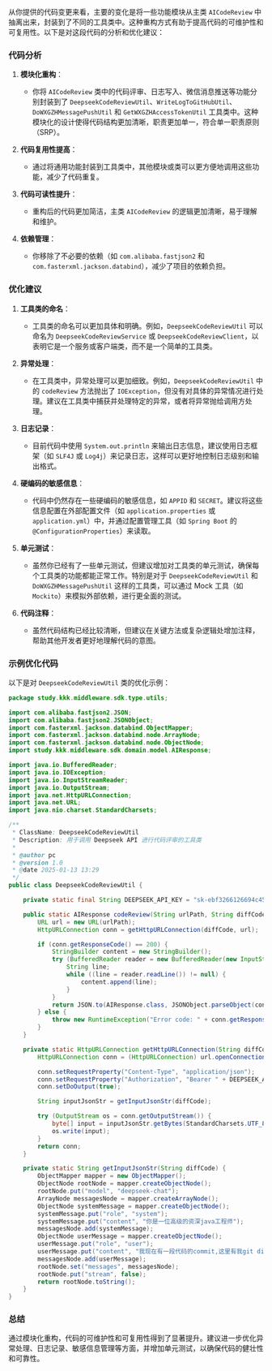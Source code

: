 从你提供的代码变更来看，主要的变化是将一些功能模块从主类 `AICodeReview` 中抽离出来，封装到了不同的工具类中。这种重构方式有助于提高代码的可维护性和可复用性。以下是对这段代码的分析和优化建议：

### 代码分析

1. **模块化重构**：
   - 你将 `AICodeReview` 类中的代码评审、日志写入、微信消息推送等功能分别封装到了 `DeepseekCodeReviewUtil`、`WriteLogToGitHubUtil`、`DoWXGZHMessagePushUtil` 和 `GetWXGZHAccessTokenUtil` 工具类中。这种模块化的设计使得代码结构更加清晰，职责更加单一，符合单一职责原则（SRP）。

2. **代码复用性提高**：
   - 通过将通用功能封装到工具类中，其他模块或类可以更方便地调用这些功能，减少了代码重复。

3. **代码可读性提升**：
   - 重构后的代码更加简洁，主类 `AICodeReview` 的逻辑更加清晰，易于理解和维护。

4. **依赖管理**：
   - 你移除了不必要的依赖（如 `com.alibaba.fastjson2` 和 `com.fasterxml.jackson.databind`），减少了项目的依赖负担。

### 优化建议

1. **工具类的命名**：
   - 工具类的命名可以更加具体和明确。例如，`DeepseekCodeReviewUtil` 可以命名为 `DeepseekCodeReviewService` 或 `DeepseekCodeReviewClient`，以表明它是一个服务或客户端类，而不是一个简单的工具类。

2. **异常处理**：
   - 在工具类中，异常处理可以更加细致。例如，`DeepseekCodeReviewUtil` 中的 `codeReview` 方法抛出了 `IOException`，但没有对具体的异常情况进行处理。建议在工具类中捕获并处理特定的异常，或者将异常抛给调用方处理。

3. **日志记录**：
   - 目前代码中使用 `System.out.println` 来输出日志信息，建议使用日志框架（如 `SLF4J` 或 `Log4j`）来记录日志，这样可以更好地控制日志级别和输出格式。

4. **硬编码的敏感信息**：
   - 代码中仍然存在一些硬编码的敏感信息，如 `APPID` 和 `SECRET`。建议将这些信息配置在外部配置文件（如 `application.properties` 或 `application.yml`）中，并通过配置管理工具（如 `Spring Boot` 的 `@ConfigurationProperties`）来读取。

5. **单元测试**：
   - 虽然你已经有了一些单元测试，但建议增加对工具类的单元测试，确保每个工具类的功能都能正常工作。特别是对于 `DeepseekCodeReviewUtil` 和 `DoWXGZHMessagePushUtil` 这样的工具类，可以通过 Mock 工具（如 `Mockito`）来模拟外部依赖，进行更全面的测试。

6. **代码注释**：
   - 虽然代码结构已经比较清晰，但建议在关键方法或复杂逻辑处增加注释，帮助其他开发者更好地理解代码的意图。

### 示例优化代码

以下是对 `DeepseekCodeReviewUtil` 类的优化示例：

```java
package study.kkk.middleware.sdk.type.utils;

import com.alibaba.fastjson2.JSON;
import com.alibaba.fastjson2.JSONObject;
import com.fasterxml.jackson.databind.ObjectMapper;
import com.fasterxml.jackson.databind.node.ArrayNode;
import com.fasterxml.jackson.databind.node.ObjectNode;
import study.kkk.middleware.sdk.domain.model.AIResponse;

import java.io.BufferedReader;
import java.io.IOException;
import java.io.InputStreamReader;
import java.io.OutputStream;
import java.net.HttpURLConnection;
import java.net.URL;
import java.nio.charset.StandardCharsets;

/**
 * ClassName: DeepseekCodeReviewUtil
 * Description: 用于调用 Deepseek API 进行代码评审的工具类
 *
 * @author pc
 * @version 1.0
 * @date 2025-01-13 13:29
 */
public class DeepseekCodeReviewUtil {

    private static final String DEEPSEEK_API_KEY = "sk-ebf3266126694c4591c1f8c8c9fa39a0";

    public static AIResponse codeReview(String urlPath, String diffCode) throws IOException {
        URL url = new URL(urlPath);
        HttpURLConnection conn = getHttpURLConnection(diffCode, url);

        if (conn.getResponseCode() == 200) {
            StringBuilder content = new StringBuilder();
            try (BufferedReader reader = new BufferedReader(new InputStreamReader(conn.getInputStream()))) {
                String line;
                while ((line = reader.readLine()) != null) {
                    content.append(line);
                }
            }
            return JSON.to(AIResponse.class, JSONObject.parseObject(content.toString()));
        } else {
            throw new RuntimeException("Error code: " + conn.getResponseCode());
        }
    }

    private static HttpURLConnection getHttpURLConnection(String diffCode, URL url) throws IOException {
        HttpURLConnection conn = (HttpURLConnection) url.openConnection();

        conn.setRequestProperty("Content-Type", "application/json");
        conn.setRequestProperty("Authorization", "Bearer " + DEEPSEEK_API_KEY);
        conn.setDoOutput(true);

        String inputJsonStr = getInputJsonStr(diffCode);

        try (OutputStream os = conn.getOutputStream()) {
            byte[] input = inputJsonStr.getBytes(StandardCharsets.UTF_8);
            os.write(input);
        }
        return conn;
    }

    private static String getInputJsonStr(String diffCode) {
        ObjectMapper mapper = new ObjectMapper();
        ObjectNode rootNode = mapper.createObjectNode();
        rootNode.put("model", "deepseek-chat");
        ArrayNode messagesNode = mapper.createArrayNode();
        ObjectNode systemMessage = mapper.createObjectNode();
        systemMessage.put("role", "system");
        systemMessage.put("content", "你是一位高级的资深java工程师");
        messagesNode.add(systemMessage);
        ObjectNode userMessage = mapper.createObjectNode();
        userMessage.put("role", "user");
        userMessage.put("content", "我现在有一段代码的commit,这里有我git diff得到的结果" + diffCode + ",请你帮我分析一下这段代码的问题,并给出优化建议,同时文档会放在公共网络上,回答中请将隐私信息用****代替");
        messagesNode.add(userMessage);
        rootNode.set("messages", messagesNode);
        rootNode.put("stream", false);
        return rootNode.toString();
    }
}
```

### 总结

通过模块化重构，代码的可维护性和可复用性得到了显著提升。建议进一步优化异常处理、日志记录、敏感信息管理等方面，并增加单元测试，以确保代码的健壮性和可靠性。